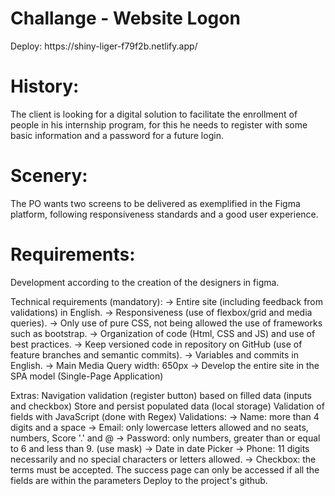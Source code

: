 
# Challange - Website Logon 
<p> Deploy: https://shiny-liger-f79f2b.netlify.app/ </p>


# History:
<p>
The client is looking for a digital solution to facilitate the enrollment of people in his internship program, for this he needs to register with some basic information and a password for a future login.
</p>

# Scenery:
<p>
The PO wants two screens to be delivered as exemplified in the Figma platform, following responsiveness standards and a good user experience.
</p>


# Requirements:
Development according to the creation of the designers in figma.

Technical requirements (mandatory):
→ Entire site (including feedback from validations) in English.
→ Responsiveness (use of flexbox/grid and media queries).
→ Only use of pure CSS, not being allowed the use of frameworks such as bootstrap.
→ Organization of code (Html, CSS and JS) and use of best practices.
→ Keep versioned code in repository on GitHub (use of feature branches and semantic commits).
→ Variables and commits in English.
→ Main Media Query width: 650px
→ Develop the entire site in the SPA model (Single-Page Application)

Extras:
Navigation validation (register button) based on filled data (inputs and checkbox)
Store and persist populated data (local storage)
Validation of fields with JavaScript (done with Regex)
Validations:
→ Name: more than 4 digits and a space
→ Email: only lowercase letters allowed and no seats, numbers,
Score '.' and @
→ Password: only numbers, greater than or equal to 6 and less than 9. (use mask)
→ Date in date Picker
→ Phone: 11 digits necessarily and no special characters or letters allowed.
→ Checkbox: the terms must be accepted. The success page can only be accessed if all the fields are within the parameters
Deploy to the project's github.
